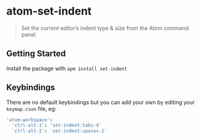 # atom-set-indent
> Set the current editor’s indent type & size from the Atom command panel.


## Getting Started
Install the package with `apm install set-indent`


## Keybindings
There are no default keybindings but you can add your own by editing your `keymap.cson` file, eg:

```cson
'atom-workspace':
  'ctrl-alt-1': 'set-indent:tabs-4'
  'ctrl-alt-2': 'set-indent:spaces-2'
```
